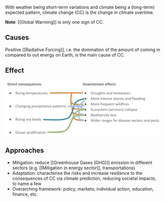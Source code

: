 With weather being short-term variations and climate being a (long-term) expected pattern, climate change (CC) is the change in climate overtime.

**Note**: [[Global Warming]] is only one sign of CC.

## Causes
Positive [[Radiative Forcing]], i.e. the domination of the amount of coming in compared to out energy on Earth, is the main cause of CC.

## Effect
![500](./resources/CCeffect.png)

## Approaches
- Mitigation: reduce [[Greenhouse Gases (GHG)]] emission in different sectors (e.g. [[Mitigation in energy sector]], transportations)
- Adaptation: characterise the risks and increase resillence to the consequences of CC via climate prediction, reducing societal impacts, to name a few
- Overarching framework: policy, markets, individual action, education, finance, etc.